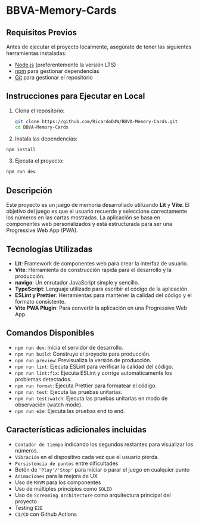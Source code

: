 # BBVA-Memory-Cards

## Requisitos Previos

Antes de ejecutar el proyecto localmente, asegúrate de tener las siguientes herramientas instaladas:

- [Node.js](https://nodejs.org/) (preferentemente la versión LTS)
- [npm](https://www.npmjs.com/) para gestionar dependencias
- [Git](https://git-scm.com/) para gestionar el repositorio

## Instrucciones para Ejecutar en Local

1. Clona el repositorio:

   ```bash
   git clone https://github.com/RicardoD4W/BBVA-Memory-Cards.git
   cd BBVA-Memory-Cards
   ```

2. Instala las dependencias:

```bash
npm install
```

3. Ejecuta el proyecto:

```bash
npm run dev
```

## Descripción

Este proyecto es un juego de memoria desarrollado utilizando **Lit** y **Vite**. El objetivo del juego es que el usuario recuerde y seleccione correctamente los números en las cartas mostradas. La aplicación se basa en componentes web personalizados y está estructurada para ser una Progressive Web App (PWA).

## Tecnologías Utilizadas

- **Lit**: Framework de componentes web para crear la interfaz de usuario.
- **Vite**: Herramienta de construcción rápida para el desarrollo y la producción.
- **navigo**: Un enrutador JavaScript simple y sencillo.
- **TypeScript**: Lenguaje utilizado para escribir el código de la aplicación.
- **ESLint y Prettier**: Herramientas para mantener la calidad del código y el formato consistente.
- **Vite PWA Plugin**: Para convertir la aplicación en una Progressive Web App.

## Comandos Disponibles

- `npm run dev`: Inicia el servidor de desarrollo.
- `npm run build`: Construye el proyecto para producción.
- `npm run preview`: Previsualiza la versión de producción.
- `npm run lint`: Ejecuta ESLint para verificar la calidad del código.
- `npm run lint:fix`: Ejecuta ESLint y corrige automáticamente los problemas detectados.
- `npm run format`: Ejecuta Prettier para formatear el código.
- `npm run test`: Ejecuta las pruebas unitarias.
- `npm run test:watch`: Ejecuta las pruebas unitarias en modo de observación (watch mode).
- `npm run e2e`: Ejecuta las pruebas end to end.

## Características adicionales incluidas

- `Contador de tiempo` indicando los segundos restantes para visualizar los números.
- `Vibración` en el dispositivo cada vez que el usuario pierda.
- `Persistencia de puntos` entre dificultades
- Botón de `'Play'/'Stop'` para iniciar o parar el juego en cualquier punto
- `Animaciones` para la mejora de UX
- Uso de `MVVM` para los componentes
- Uso de múltiples principios como `SOLID`
- Uso de `Screaming Architecture` como arquitectura principal del proyecto
- Testing `E2E`
- `CI/CD` con Github Actions
